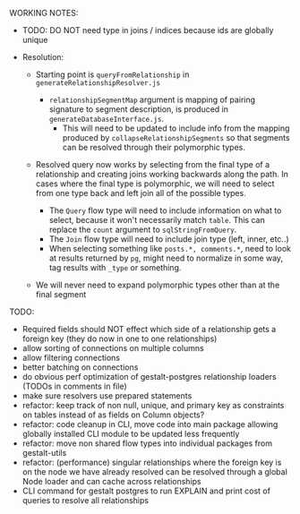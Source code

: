 WORKING NOTES:

  - TODO: DO NOT need type in joins / indices because ids are globally unique

  - Resolution:
    - Starting point is `queryFromRelationship` in
      `generateRelationshipResolver.js`
      - `relationshipSegmentMap` argument is mapping of pairing signature to
        segment description, is produced in `generateDatabaseInterface.js`.
          * This will need to be updated to include info from the mapping
            produced by `collapseRelationshipSegments` so that segments can be
            resolved through their polymorphic types.
    - Resolved query now works by selecting from the final type of a
      relationship and creating joins working backwards along the path.  In
      cases where the final type is polymorphic, we will need to select from one
      type back and left join all of the possible types.
      * The `Query` flow type will need to include information on what to
        select, because it won't necessarily match `table`.  This can replace
        the `count` argument to `sqlStringFromQuery`.
      * The `Join` flow type will need to include join type (left, inner, etc..)
      * When selecting something like `posts.*, comments.*`, need to look at
        results returned by `pg`, might need to normalize in some way, tag
        results with `_type` or something.

    - We will never need to expand polymorphic types other than at the final
      segment

TODO:
  - Required fields should NOT effect which side of a relationship gets a
    foreign key (they do now in one to one relationships)
  - allow sorting of connections on multiple columns
  - allow filtering connections
  - better batching on connections
  - do obvious perf optimization of gestalt-postgres relationship loaders (TODOs
    in comments in file)
  - make sure resolvers use prepared statements
  - refactor: keep track of non null, unique, and primary key as constraints on
    tables instead of as fields on Column objects?
  - refactor: code cleanup in CLI, move code into main package allowing globally
    installed CLI module to be updated less frequently
  - refactor: move non shared flow types into individual packages from
    gestalt-utils
  - refactor: (performance) singular relationships where the foreign key is on
    the node we have already resolved can be resolved through a global Node
    loader and can cache across relationships
  - CLI command for gestalt postgres to run EXPLAIN and print cost of queries to
    resolve all relationships
